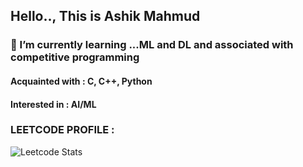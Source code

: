 ## Hello.., This is Ashik Mahmud

### 🌱 I’m currently learning ...ML and DL and associated with competitive programming

#### Acquainted with : C, C++, Python
#### Interested in : AI/ML

### LEETCODE PROFILE : 
![Leetcode Stats](https://leetcard.jacoblin.cool/ashik1104?ext=contest)
<!--
**ashik1104/ashik1104** is a ✨ _special_ ✨ repository because its `README.md` (this file) appears on your GitHub profile.

Here are some ideas to get you started:

- 🔭 I’m currently working on ...
- 🌱 I’m currently learning ...
- 👯 I’m looking to collaborate on ...
- 🤔 I’m looking for help with ...
- 💬 Ask me about ...
- 📫 How to reach me: ...
- 😄 Pronouns: ...
- ⚡ Fun fact: ...
-->
